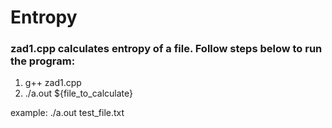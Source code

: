 # Entropy
### zad1.cpp calculates entropy of a file. Follow steps below to run the program:
1. g++ zad1.cpp
2. ./a.out ${file_to_calculate}

example:
./a.out test_file.txt
